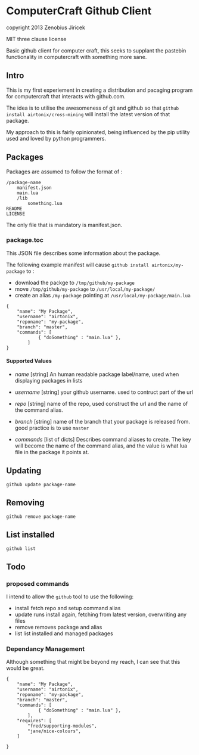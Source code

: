 # ComputerCraft Github Client

copyright 2013 Zenobius Jiricek

MIT three clause license

Basic github client for computer craft, this seeks to supplant the pastebin functionality in 
computercraft with something more sane.



## Intro

This is my first experiement in creating a distribution and pacaging program for computercraft 
that interacts with github.com.

The idea is to utilise the awesomeness of git and github so that `github install airtonix/cross-mining` 
will install the latest version of that package.

My approach to this is fairly opinionated, being influenced by the pip utility used and loved by 
python programmers.


## Packages

Packages are assumed to follow the format of :

```
/package-name
    manifest.json
    main.lua
    /lib
        something.lua
README
LICENSE
```

The only file that is mandatory is manifest.json.


### package.toc

This JSON file describes some information about the package.


The following example manifest will cause `github install airtonix/my-package` to :
* download the packge to `/tmp/github/my-package`
* move `/tmp/github/my-package` to `/usr/local/my-package/`
* create an alias `/my-package` pointing at `/usr/local/my-package/main.lua`

```
{
    "name": "My Package",
    "username": "airtonix",
    "reponame": "my-package",
    "branch": "master",
    "commands": [
            { "doSomething" : "main.lua" },
        ]
}
```

#### Supported Values

* *name* [string]
An human readable package label/name, used when displaying packages in lists

* *username* [string]
your github username. used to contruct part of the url

* *repo* [string]
name of the repo, used construct the url and the name of the command alias.

* *branch* [string]
name of the branch that your package is released from. good practice is to use `master`

* *commands* [list of dicts]
Describes command aliases to create.
The key will become the name of the command alias, and the value is what lua file in the package it points at.



## Updating

	github update package-name

## Removing

	github remove package-name

## List installed

	github list



## Todo

### proposed commands

I intend to allow the `github` tool to use the following:

* install
	fetch repo and setup command alias
* update
	runs install again, fetching from latest version, overwriting any files
* remove
	removes package and alias
* list
	list installed and managed packages


### Dependancy Management

Although something that might be beyond my reach, I can see that this would be great.

```
{
	"name": "My Package",
	"username": "airtonix",
	"reponame": "my-package",
	"branch": "master",
	"commands": [
			{ "doSomething" : "main.lua" },
		],
	"requires": [
		"fred/supporting-modules",
		"jane/nice-colours",
	]

}
```
